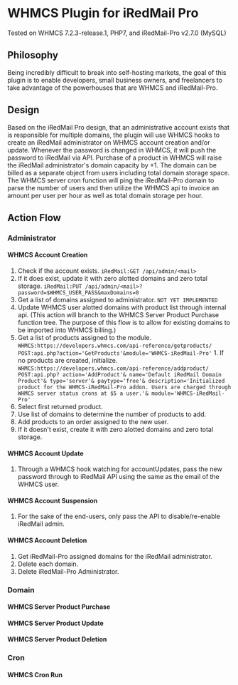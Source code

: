 # WHMCS Plugin for iRedMail Pro
Tested on WHMCS 7.2.3-release.1, PHP7, and iRedMail-Pro v2.7.0 (MySQL)

## Philosophy
Being incredibly difficult to break into self-hosting markets, the goal of this plugin is to enable developers, small business owners, and freelancers to take advantage of the powerhouses that are WHMCS and iRedMail-Pro.

## Design
Based on the iRedMail Pro design, that an administrative account exists that is responsible for multiple domains, the plugin will use WHMCS hooks to create an iRedMail administrator on WHMCS account creation and/or update. Whenever the password is changed in WHMCS, it will push the password to iRedMail via API.
Purchase of a product in WHMCS will raise the iRedMail administrator's domain capacity by +1. The domain can be billed as a separate object from users including total domain storage space.
The WHMCS server cron function will ping the iRedMail-Pro domain to parse the number of users and then utilize the WHMCS api to invoice an amount per user per hour as well as total domain storage per hour.

## Action Flow
### Administrator
#### WHMCS Account Creation
1. Check if the account exists. `iRedMail:GET /api/admin/<mail>`
  1. If it does exist, update it with zero alotted domains and zero total storage. `iRedMail:PUT /api/admin/<mail>?password=$WHMCS_USER_PASS&maxDomains=0`
  2. Get a list of domains assigned to administrator. `NOT YET IMPLEMENTED`
  3. Update WHMCS user alotted domains with product list through internal api. (This action will branch to the WHMCS Server Product Purchase function tree. The purpose of this flow is to allow for existing domains to be imported into WHMCS billing.)
   1. Get a list of products assigned to the module. `WHMCS:https://developers.whmcs.com/api-reference/getproducts/ POST:api.php?action='GetProducts'&module='WHMCS-iRedMail-Pro'`
    1. If no products are created, initialize.
    ```
    WHMCS:https://developers.whmcs.com/api-reference/addproduct/
    POST:api.php?
    action='AddProduct'&
    name='Default iRedMail Domain Product'&
    type='server'&
    paytype='free'&
    description='Initialized product for the WHMCS-iRedMail-Pro addon. Users are charged through WHMCS server status crons at $5 a user.'&
    module='WHMCS-iRedMail-Pro'
    ```
   2. Select first returned product.
   3. Use list of domains to determine the number of products to add.
   4. Add products to an order assigned to the new user.
2. If it doesn't exist, create it with zero alotted domains and zero total storage.

#### WHMCS Account Update
1. Through a WHMCS hook watching for accountUpdates, pass the new password through to iRedMail API using the same <mail> as the email of the WHMCS user.

#### WHMCS Account Suspension
1. For the sake of the end-users, only pass the API to disable/re-enable iRedMail admin.

#### WHMCS Account Deletion
1. Get iRedMail-Pro assigned domains for the iRedMail administrator.
2. Delete each domain.
3. Delete iRedMail-Pro Administrator.


### Domain
#### WHMCS Server Product Purchase

#### WHMCS Server Product Update

#### WHMCS Server Product Deletion


### Cron
#### WHMCS Cron Run
